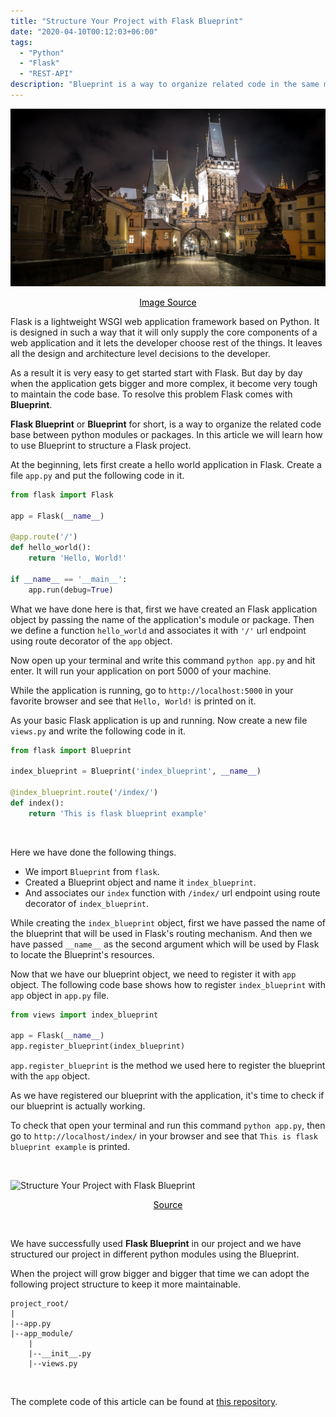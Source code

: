 ```yaml
---
title: "Structure Your Project with Flask Blueprint"
date: "2020-04-10T00:12:03+06:00"
tags:
  - "Python"
  - "Flask"
  - "REST-API"
description: "Blueprint is a way to organize related code in the same module. Blueprint allows us to simplify complex project by dividing it in smaller modules."
---
```


![Structure Your Project with Flask Blueprint](flask-structure-blueprint.jpg "Structure Your Project with Flask Blueprint")
[<center><span style="color:black">Image Source</span></center>](https://pixabay.com/photos/prague-czech-republic-city-river-1168302/)

Flask is a lightweight WSGI web application framework based on Python. It is designed in such a way that it will only supply the core components of a web application and it lets the developer choose rest of the things. It leaves all the design and architecture level decisions to the developer.

As a result it is very easy to get started start with Flask. But day by day when the application gets bigger and more complex, it become very tough to maintain the code base. To resolve this problem Flask comes with <strong>Blueprint</strong>. 

<strong>Flask Blueprint</strong> or <strong>Blueprint</strong> for short, is a way to organize the related code base between python modules or packages. In this article we will learn how to use Blueprint to structure a Flask project.

At the beginning, lets first create a hello world application in Flask. Create a file ```app.py``` and put the following code in it.
```python
from flask import Flask

app = Flask(__name__)

@app.route('/')
def hello_world():
    return 'Hello, World!'

if __name__ == '__main__':
    app.run(debug=True)
```
What we have done here is that, first we have created an Flask application object by passing the name of the application's module or package. Then we define a function ```hello_world``` and associates it with ```'/'``` url endpoint using route decorator of the ```app``` object. 

Now open up your terminal and write this command ```python app.py``` and hit enter. It will run your application on port 5000 of your machine.

While the application is running, go to ```http://localhost:5000``` in your favorite browser and see that ```Hello, World!``` is printed on it.

As your basic Flask application is up and running. Now create a new file ```views.py``` and write the following code in it.
```python
from flask import Blueprint

index_blueprint = Blueprint('index_blueprint', __name__)

@index_blueprint.route('/index/')
def index():
    return 'This is flask blueprint example'
```
<br>

Here we have done the following things.
* We import ```Blueprint``` from ```flask```.
* Created a Blueprint object and name it ```index_blueprint```.
* And associates our ```index``` function with ```/index/``` url endpoint using route decorator of ```index_blueprint```.

While creating the ```index_blueprint``` object, first we have passed the name of the blueprint that will be used in Flask's routing mechanism. And then we have passed ```__name__``` as the second argument which will be used by Flask to locate the Blueprint's resources.

Now that we have our blueprint object, we need to register it with ```app``` object. The following code base shows how to register ```index_blueprint``` with ```app``` object in ```app.py``` file.
```python
from views import index_blueprint

app = Flask(__name__)
app.register_blueprint(index_blueprint)
```
```app.register_blueprint``` is the method we used here to register the blueprint with the ```app``` object.

As we have registered our blueprint with the application, it's time to check if our blueprint is actually working. 

To check that open your terminal and run this command ```python app.py```, then go to ```http://localhost/index/``` in your browser and see that ```This is flask blueprint example``` is printed.

<br>

![Structure Your Project with Flask Blueprint](https://media.giphy.com/media/T0WzQ475t9Cw/source.gif "Structure Your Project with Flask Blueprint")
[<center><span style="color:black">Source</span></center>](https://media.giphy.com/media/T0WzQ475t9Cw/source.gif)

<br>

We have successfully used <strong>Flask Blueprint</strong> in our project and we have structured our project in different python modules using the Blueprint.

When the project will grow bigger and bigger that time we can adopt the following project structure to keep it more maintainable.
```
project_root/
|
|--app.py
|--app_module/
    |
    |--__init__.py
    |--views.py
```

<br>

The complete code of this article can be found at [this repository](https://github.com/nahidsaikat/Structure-Your-Project-with-Flask-Blueprint.git "GitHub").

